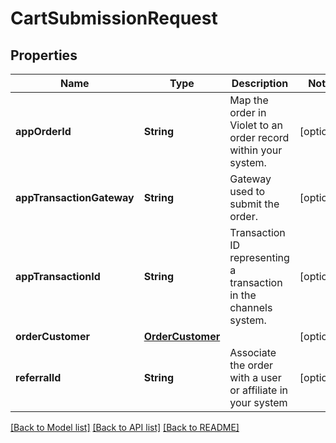 # CartSubmissionRequest

## Properties
Name | Type | Description | Notes
------------ | ------------- | ------------- | -------------
**appOrderId** | **String** | Map the order in Violet to an order record within your system. | [optional] 
**appTransactionGateway** | **String** | Gateway used to submit the order. | [optional] 
**appTransactionId** | **String** | Transaction ID representing a transaction in the channels system. | [optional] 
**orderCustomer** | [**OrderCustomer**](OrderCustomer.md) |  | [optional] 
**referralId** | **String** | Associate the order with a user or affiliate in your system | [optional] 

[[Back to Model list]](../README.md#documentation-for-models) [[Back to API list]](../README.md#documentation-for-api-endpoints) [[Back to README]](../README.md)


